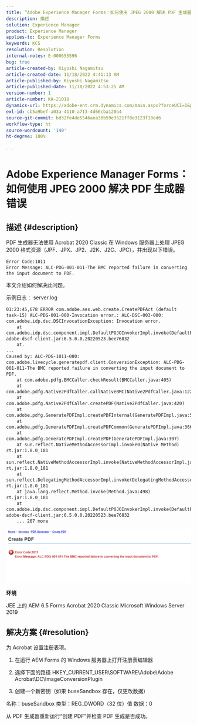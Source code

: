```yaml
---
title: “Adobe Experience Manager Forms：如何使用 JPEG 2000 解决 PDF 生成器错误”
description: 描述
solution: Experience Manager
product: Experience Manager
applies-to: Experience Manager Forms
keywords: KCS
resolution: Resolution
internal-notes: E-000655596
bug: true
article-created-by: Kiyoshi Nagamitsu
article-created-date: 11/18/2022 4:41:13 AM
article-published-by: Kiyoshi Nagamitsu
article-published-date: 11/18/2022 4:53:25 AM
version-number: 1
article-number: KA-21018
dynamics-url: https://adobe-ent.crm.dynamics.com/main.aspx?forceUCI=1&pagetype=entityrecord&etn=knowledgearticle&id=82451538-fb66-ed11-9561-6045bd006b3d
exl-id: cb5a9bef-a03a-4110-a713-4d66cba120b4
source-git-commit: bd32fe4de5546aea38b59e3521ff8e3123f18ed6
workflow-type: ht
source-wordcount: '140'
ht-degree: 100%

---
```


# Adobe Experience Manager Forms：如何使用 JPEG 2000 解决 PDF 生成器错误

## 描述 {#description}


PDF 生成器无法使用 Acrobat 2020 Classic 在 Windows 服务器上处理 JPEG 2000 格式资源（JPF、JPX、JP2、J2K、J2C、JPC），并出现以下错误。


```
Error Code:1011 
Error Message: ALC-PDG-001-011-The BMC reported failure in converting the input document to PDF.
```


本文介绍如何解决此问题。

示例日志：
server.log


```
01:23:45,678 ERROR com.adobe.aes.web.create.CreatePDFAct (default task-15) ALC-PDG-001-000-Invocation error.: ALC-DSC-003-000: com.adobe.idp.dsc.DSCInvocationException: Invocation error.
    at com.adobe.idp.dsc.component.impl.DefaultPOJOInvokerImpl.invoke(DefaultPOJOInvokerImpl.java:152) adobe-dscf-client.jar:6.5.0.0.20220523.bee76832
    at.
...
Caused by: ALC-PDG-1011-000: com.adobe.livecycle.generatepdf.client.ConversionException: ALC-PDG-001-011-The BMC reported failure in converting the input document to PDF.
    at com.adobe.pdfg.BMCCaller.checkResult(BMCCaller.java:405)
    at com.adobe.pdfg.Native2PdfCaller.callNativeBMC(Native2PdfCaller.java:1229)
    at com.adobe.pdfg.Native2PdfCaller.createPDF(Native2PdfCaller.java:420)
    at com.adobe.pdfg.GeneratePDFImpl.createPDFInternal(GeneratePDFImpl.java:527)
    at com.adobe.pdfg.GeneratePDFImpl.createPDFCommon(GeneratePDFImpl.java:366)
    at com.adobe.pdfg.GeneratePDFImpl.createPDF(GeneratePDFImpl.java:307)
    at sun.reflect.NativeMethodAccessorImpl.invoke0(Native Method) rt.jar:1.8.0_181
    at sun.reflect.NativeMethodAccessorImpl.invoke(NativeMethodAccessorImpl.java:62) rt.jar:1.8.0_181
    at sun.reflect.DelegatingMethodAccessorImpl.invoke(DelegatingMethodAccessorImpl.java:43) rt.jar:1.8.0_181
    at java.lang.reflect.Method.invoke(Method.java:498) rt.jar:1.8.0_181
    at com.adobe.idp.dsc.component.impl.DefaultPOJOInvokerImpl.invoke(DefaultPOJOInvokerImpl.java:118) adobe-dscf-client.jar:6.5.0.0.20220523.bee76832
    ... 207 more
```






![](assets/___77a247cf-fc66-ed11-9561-6045bd006b3d___.jpeg)

<b>环境</b>

JEE 上的 AEM 6.5 Forms
Acrobat 2020 Classic
Microsoft Windows Server 2019


## 解决方案 {#resolution}


为 Acrobat 设置注册表项。

1. 在运行 AEM Forms 的 Windows 服务器上打开注册表编辑器

2. 选择下面的路径
HKEY_CURRENT_USER\SOFTWARE\Adobe\Adobe Acrobat\DC\ImageConversionPlugin

3. 创建一个新密钥（如果 buseSandbox 存在，仅更改数据）

名称：buseSandbox
类型：REG_DWORD（32 位）值
数据：0

从 PDF 生成器重新运行“创建 PDF”并检查 PDF 生成是否成功。
